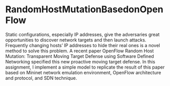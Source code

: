 RandomHostMutationBasedonOpenFlow
=================================

Static configurations, especially IP addresses, give the adversaries great opportunities to discover network targets and then launch attacks. Frequently changing hosts’ IP addresses to hide their real ones is a novel method to solve this problem. A recent paper OpenFlow Random Host Mutation: Transparent Moving Target Defense using Software Defined Networking specified this new proactive moving target defense. In this assignment, I implement a simple model to replicate the result of this paper based on Mininet network emulation environment, OpenFlow architecture and protocol, and SDN technique.
